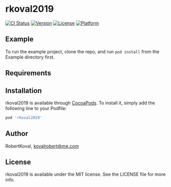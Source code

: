 # rkoval2019

[![CI Status](https://img.shields.io/travis/RobertKoval/rkoval2019.svg?style=flat)](https://travis-ci.org/RobertKoval/rkoval2019)
[![Version](https://img.shields.io/cocoapods/v/rkoval2019.svg?style=flat)](https://cocoapods.org/pods/rkoval2019)
[![License](https://img.shields.io/cocoapods/l/rkoval2019.svg?style=flat)](https://cocoapods.org/pods/rkoval2019)
[![Platform](https://img.shields.io/cocoapods/p/rkoval2019.svg?style=flat)](https://cocoapods.org/pods/rkoval2019)

## Example

To run the example project, clone the repo, and run `pod install` from the Example directory first.

## Requirements

## Installation

rkoval2019 is available through [CocoaPods](https://cocoapods.org). To install
it, simply add the following line to your Podfile:

```ruby
pod 'rkoval2019'
```

## Author

RobertKoval, kovalrobert@me.com

## License

rkoval2019 is available under the MIT license. See the LICENSE file for more info.
